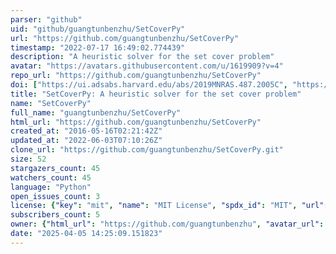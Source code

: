 ```yaml
---
parser: "github"
uid: "github/guangtunbenzhu/SetCoverPy"
url: "https://github.com/guangtunbenzhu/SetCoverPy"
timestamp: "2022-07-17 16:49:02.774439"
description: "A heuristic solver for the set cover problem"
avatar: "https://avatars.githubusercontent.com/u/1619909?v=4"
repo_url: "https://github.com/guangtunbenzhu/SetCoverPy"
doi: ["https://ui.adsabs.harvard.edu/abs/2019MNRAS.487.2005C", "https://ui.adsabs.harvard.edu/abs/2016arXiv160607156Z", "https://ui.adsabs.harvard.edu/abs/2022ascl.soft03025Z/abstract"]
title: "SetCoverPy: A heuristic solver for the set cover problem"
name: "SetCoverPy"
full_name: "guangtunbenzhu/SetCoverPy"
html_url: "https://github.com/guangtunbenzhu/SetCoverPy"
created_at: "2016-05-16T02:21:42Z"
updated_at: "2022-06-03T07:10:26Z"
clone_url: "https://github.com/guangtunbenzhu/SetCoverPy.git"
size: 52
stargazers_count: 45
watchers_count: 45
language: "Python"
open_issues_count: 3
license: {"key": "mit", "name": "MIT License", "spdx_id": "MIT", "url": "https://api.github.com/licenses/mit", "node_id": "MDc6TGljZW5zZTEz"}
subscribers_count: 5
owner: {"html_url": "https://github.com/guangtunbenzhu", "avatar_url": "https://avatars.githubusercontent.com/u/1619909?v=4", "login": "guangtunbenzhu", "type": "User"}
date: "2025-04-05 14:25:09.151823"
---
```

